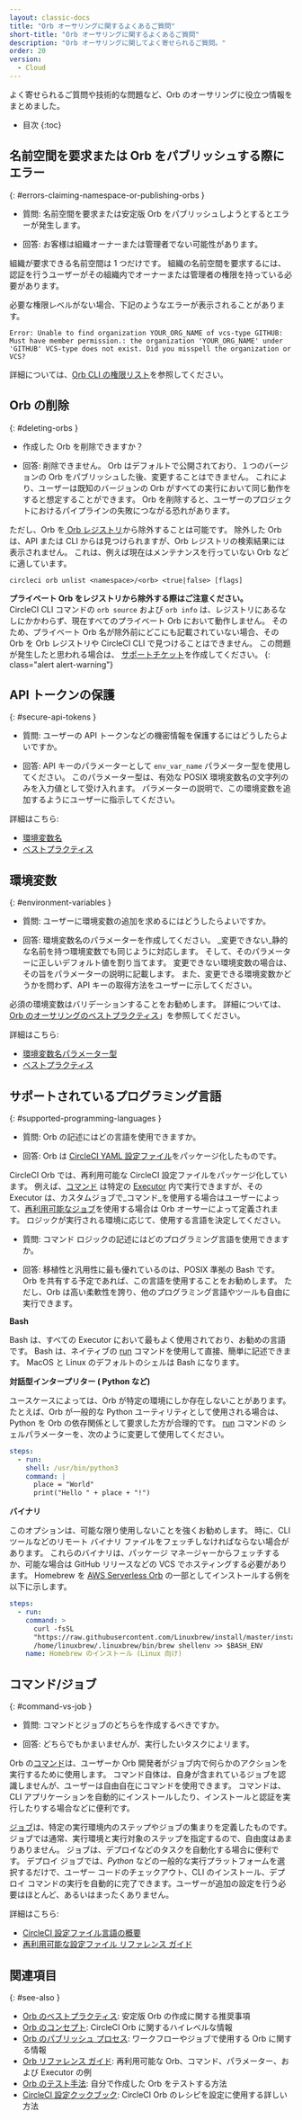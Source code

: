 ```yaml
---
layout: classic-docs
title: "Orb オーサリングに関するよくあるご質問"
short-title: "Orb オーサリングに関するよくあるご質問"
description: "Orb オーサリングに関してよく寄せられるご質問。"
order: 20
version:
  - Cloud
---
```


よく寄せられるご質問や技術的な問題など、Orb のオーサリングに役立つ情報をまとめました。

* 目次
{:toc}

## 名前空間を要求または Orb をパブリッシュする際にエラー
{: #errors-claiming-namespace-or-publishing-orbs }

* 質問: 名前空間を要求または安定版 Orb をパブリッシュしようとするとエラーが発生します。

* 回答: お客様は組織オーナーまたは管理者でない可能性があります。

組織が要求できる名前空間は 1 つだけです。 組織の名前空間を要求するには、認証を行うユーザーがその組織内でオーナーまたは管理者の権限を持っている必要があります。

必要な権限レベルがない場合、下記のようなエラーが表示されることがあります。

```
Error: Unable to find organization YOUR_ORG_NAME of vcs-type GITHUB: Must have member permission.: the organization 'YOUR_ORG_NAME' under 'GITHUB' VCS-type does not exist. Did you misspell the organization or VCS?
```

詳細については、[Orb CLI の権限リスト]({{site.baseurl}}/2.0/orb-author-intro/#permissions-matrix)を参照してください。

## Orb の削除
{: #deleting-orbs }

* 作成した Orb を削除できますか？

* 回答: 削除できません。 Orb はデフォルトで公開されており、１つのバージョンの Orb をパブリッシュした後、変更することはできません。 これにより、ユーザーは既知のバージョンの Orb がすべての実行において同じ動作をすると想定することができます。 Orb を削除すると、ユーザーのプロジェクトにおけるパイプラインの失敗につながる恐れがあります。

ただし、Orb を[ Orb レジストリ](https://circleci.com/developer/orbs)から除外することは可能です。 除外した Orb は、API または CLI からは見つけられますが、Orb レジストリの検索結果には表示されません。 これは、例えば現在はメンテナンスを行っていない Orb などに適しています。

```
circleci orb unlist <namespace>/<orb> <true|false> [flags]
```

**プライベート Orb をレジストリから除外する際はご注意ください。**
<br/>
CircleCI CLI コマンドの `orb source` および `orb info` は、レジストリにあるなしにかかわらず、現在すべてのプライベート Orb において動作しません。 そのため、プライベート Orb 名が除外前にどこにも記載されていない場合、その Orb を Orb レジストリや CircleCI CLI で見つけることはできません。 この問題が発生したと思われる場合は、 [サポートチケット](https://support.circleci.com/hc/en-us)を作成してください。
{: class="alert alert-warning"}

## API トークンの保護
{: #secure-api-tokens }

* 質問: ユーザーの API トークンなどの機密情報を保護するにはどうしたらよいですか。

* 回答: API キーのパラメーターとして `env_var_name` パラメーター型を使用してください。 このパラメーター型は、有効な POSIX 環境変数名の文字列のみを入力値として受け入れます。 パラメーターの説明で、この環境変数を追加するようにユーザーに指示してください。

詳細はこちら:
* [環境変数名]({{site.baseurl}}/2.0/reusing-config/#environment-variable-name)
* [ベストプラクティス]({{site.baseurl}}/2.0/orbs-best-practices/)

## 環境変数
{: #environment-variables }

* 質問: ユーザーに環境変数の追加を求めるにはどうしたらよいですか。

* 回答: 環境変数名のパラメーターを作成してください。 _変更できない_静的な名前を持つ環境変数でも同じように対応します。 そして、そのパラメーターに正しいデフォルト値を割り当てます。 変更できない環境変数の場合は、その旨をパラメーターの説明に記載します。 また、変更できる環境変数かどうかを問わず、API キーの取得方法をユーザーに示してください。

必須の環境変数はバリデーションすることをお勧めします。 詳細については、[Orb のオーサリングのベストプラクティス]({{site.baseurl}}/2.0/orbs-best-practices/#commands)」を参照してください。

詳細はこちら:
* [環境変数名パラメーター型]({{site.baseurl}}/2.0/reusing-config/#environment-variable-name)
* [ベストプラクティス]({{site.baseurl}}/2.0/orbs-best-practices/)

## サポートされているプログラミング言語
{: #supported-programming-languages }

* 質問: Orb の記述にはどの言語を使用できますか。

* 回答: Orb は [CircleCI YAML 設定ファイル]({{site.baseurl}}/2.0/configuration-reference/)をパッケージ化したものです。

CircleCI Orb では、再利用可能な CircleCI 設定ファイル</a>をパッケージ化しています。 例えば、[コマンド]({{site.baseurl}}/2.0/reusing-config/#authoring-reusable-commands) は特定の [Executor]({{site.baseurl}}/2.0/executor-intro/) 内で実行できますが、その Executor は、カスタムジョブで_コマンド_を使用する場合はユーザーによって、[再利用可能なジョブ]({{site.baseurl}}/2.0/orb-concepts/#%E3%82%B8%E3%83%A7%E3%83%96)を使用する場合は Orb オーサーによって定義されます。 ロジックが実行される環境に応じて、使用する言語を決定してください。

* 質問: コマンド ロジックの記述にはどのプログラミング言語を使用できますか。

* 回答: 移植性と汎用性に最も優れているのは、POSIX 準拠の Bash です。 Orb を共有する予定であれば、この言語を使用することをお勧めします。 ただし、Orb は高い柔軟性を誇り、他のプログラミング言語やツールも自由に実行できます。

**Bash**

Bash は、すべての Executor において最もよく使用されており、お勧めの言語です。 Bash は、ネイティブの [run]({{site.baseurl}}/2.0/configuration-reference/#run) コマンドを使用して直接、簡単に記述できます。 MacOS と Linux のデフォルトのシェルは Bash になります。

**対話型インタープリター ( Python など)**

ユースケースによっては、Orb が特定の環境にしか存在しないことがあります。 たとえば、Orb が一般的な Python ユーティリティとして使用される場合は、Python を Orb の依存関係として要求した方が合理的です。 [run]({{site.baseurl}}/2.0/configuration-reference/#run) コマンドの シェルパラメーターを、次のように変更して使用してください。

```yaml
steps:
  - run:
    shell: /usr/bin/python3
    command: |
      place = "World"
      print("Hello " + place + "!")
```

**バイナリ**

このオプションは、可能な限り使用しないことを強くお勧めします。 時に、CLI ツールなどのリモート バイナリ ファイルをフェッチしなければならない場合があります。 これらのバイナリは、パッケージ マネージャーからフェッチするか、可能な場合は GitHub リリースなどの VCS でホスティングする必要があります。 Homebrew を [AWS Serverless Orb](https://circleci.com/developer/ja/orbs/orb/circleci/aws-serverless#commands-install) の一部としてインストールする例を以下に示します。

```yaml
steps:
  - run:
    command: >
      curl -fsSL
      "https://raw.githubusercontent.com/Linuxbrew/install/master/install.sh" | bash
      /home/linuxbrew/.linuxbrew/bin/brew shellenv >> $BASH_ENV
    name: Homebrew のインストール (Linux 向け)
```

## コマンド/ジョブ
{: #command-vs-job }

* 質問: コマンドとジョブのどちらを作成するべきですか。

* 回答: どちらでもかまいませんが、実行したいタスクによリます。

Orb の[コマンド]({{site.baseurl}}/2.0/orb-concepts/#commands)は、ユーザーか Orb 開発者がジョブ内で何らかのアクションを実行するために使用します。 コマンド自体は、自身が含まれているジョブを認識しませんが、ユーザーは自由自在にコマンドを使用できます。 コマンドは、CLI アプリケーションを自動的にインストールしたり、インストールと認証を実行したりする場合などに便利です。

[ジョブ]({{site.baseurl}}/2.0/orb-concepts/#jobs)は、特定の実行環境内のステップやジョブの集まりを定義したものです。 ジョブでは通常、実行環境と実行対象のステップを指定するので、自由度はあまりありません。 ジョブは、デプロイなどのタスクを自動化する場合に便利です。 デプロイ ジョブでは、_Python_ などの一般的な実行プラットフォームを選択するだけで、ユーザー コードのチェックアウト、CLI のインストール、デプロイ コマンドの実行を自動的に完了できます。ユーザーが追加の設定を行う必要はほとんど、あるいはまったくありません。

詳細はこちら:
* [CircleCI 設定ファイル言語の概要]({{site.baseurl}}/2.0/config-intro/)
* [再利用可能な設定ファイル リファレンス ガイド]({{site.baseurl}}/2.0/reusing-config/)


## 関連項目
{: #see-also }
- [Orb のベストプラクティス]({{site.baseurl}}/2.0/orbs-best-practices): 安定版 Orb の作成に関する推奨事項
- [Orb のコンセプト]({{site.baseurl}}/2.0/orb-concepts/): CircleCI Orb に関するハイレベルな情報
- [Orb のパブリッシュ プロセス]({{site.baseurl}}/2.0/creating-orbs/): ワークフローやジョブで使用する Orb に関する情報
- [Orb リファレンス ガイド]({{site.baseurl}}/2.0/reusing-config/): 再利用可能な Orb、コマンド、パラメーター、および Executor の例
- [Orb のテスト手法]({{site.baseurl}}/2.0/testing-orbs/): 自分で作成した Orb をテストする方法
- [CircleCI 設定クックブック]({{site.baseurl}}/2.0/configuration-cookbook/): CircleCI Orb のレシピを設定に使用する詳しい方法
